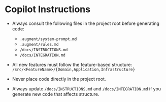 # Copilot Instructions

- Always consult the following files in the project root before generating code:
  - `.augment/system-prompt.md`
  - `.augment/rules.md`
  - `/docs/INSTRUCTIONS.md`
  - `/docs/INTEGRATION.md`

- All new features must follow the feature-based structure:
  `/src/<FeatureName>/{Domain,Application,Infrastructure}`

- Never place code directly in the project root.
- Always update `/docs/INSTRUCTIONS.md` and `/docs/INTEGRATION.md` if you generate new code that affects structure.
